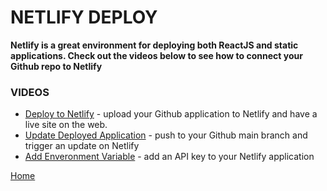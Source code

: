 # NETLIFY DEPLOY

**Netlify is a great environment for deploying both ReactJS and static applications.
Check out the videos below to see how to connect your Github repo to Netlify**

### VIDEOS

- [Deploy to Netlify](https://drive.google.com/file/d/1rOyr5I9Gir3mt9-NUeQUnM2uOZLknfZr/view?usp=sharing) - upload your Github application to Netlify and have a live site on the web.
- [Update Deployed Application](https://drive.google.com/file/d/1dD07Wut9-NWk_EPayhxAiJ7_IP3DZu_m/view?usp=sharing) - push to your Github main branch and trigger an update on Netlify
- [Add Enveronment Variable](https://drive.google.com/file/d/1StpT3iToip0g9p8SenBlzK5u2lwStgt0/view?usp=sharing) - add an API key to your Netlify application

[Home][def]

[def]: README.md
